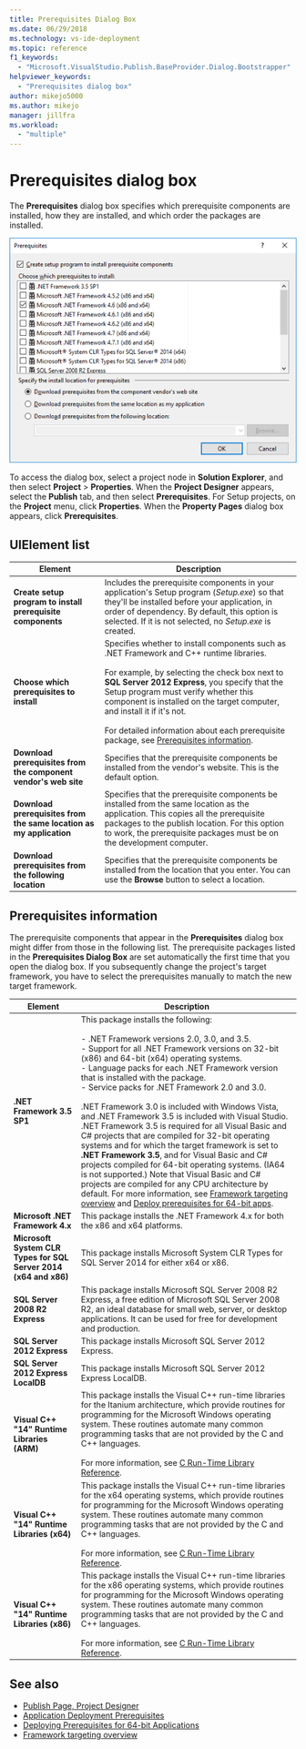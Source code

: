 ```yaml
---
title: Prerequisites Dialog Box
ms.date: 06/29/2018
ms.technology: vs-ide-deployment
ms.topic: reference
f1_keywords:
  - "Microsoft.VisualStudio.Publish.BaseProvider.Dialog.Bootstrapper"
helpviewer_keywords:
  - "Prerequisites dialog box"
author: mikejo5000
ms.author: mikejo
manager: jillfra
ms.workload:
  - "multiple"
---
```

# Prerequisites dialog box

The **Prerequisites** dialog box specifies which prerequisite components are installed, how they are installed, and which order the packages are installed.

![Prerequisites dialog box in Visual Studio](media/prerequisites-dialog-box.png)

To access the dialog box, select a project node in **Solution Explorer**, and then select **Project** > **Properties**. When the **Project Designer** appears, select the **Publish** tab, and then select **Prerequisites**. For Setup projects, on the **Project** menu, click **Properties**. When the **Property Pages** dialog box appears, click **Prerequisites**.

## UIElement list

|Element|Description|
|-------------|-----------------|
|**Create setup program to install prerequisite components**|Includes the prerequisite components in your application's Setup program (*Setup.exe*) so that they'll be installed before your application, in order of dependency. By default, this option is selected. If it is not selected, no *Setup.exe* is created.|
|**Choose which prerequisites to install**|Specifies whether to install components such as .NET Framework and C++ runtime libraries.<br /><br />For example, by selecting the check box next to **SQL Server 2012 Express**, you specify that the Setup program must verify whether this component is installed on the target computer, and install it if it's not.<br /><br />For detailed information about each prerequisite package, see [Prerequisites information](#prerequisites-information).|
|**Download prerequisites from the component vendor's web site**|Specifies that the prerequisite components be installed from the vendor's website. This is the default option.|
|**Download prerequisites from the same location as my application**|Specifies that the prerequisite components be installed from the same location as the application. This copies all the prerequisite packages to the publish location. For this option to work, the prerequisite packages must be on the development computer.|
|**Download prerequisites from the following location**|Specifies that the prerequisite components be installed from the location that you enter. You can use the **Browse** button to select a location.|

## Prerequisites information

The prerequisite components that appear in the **Prerequisites** dialog box might differ from those in the following list. The prerequisite packages listed in the **Prerequisites Dialog Box** are set automatically the first time that you open the dialog box. If you subsequently change the project's target framework, you have to select the prerequisites manually to match the new target framework.

|Element|Description|
|-------------|-----------------|
|**.NET Framework 3.5 SP1**|This package installs the following:<br /><br /> -   .NET Framework versions 2.0, 3.0, and 3.5.<br />-   Support for all .NET Framework versions on 32-bit (x86) and 64-bit (x64) operating systems.<br />-   Language packs for each .NET Framework version that is installed with the package.<br />-   Service packs for .NET Framework 2.0 and 3.0.<br /><br /> .NET Framework 3.0 is included with Windows Vista, and .NET Framework 3.5 is included with Visual Studio. .NET Framework 3.5 is required for all Visual Basic and C# projects that are compiled for 32-bit operating systems and for which the target framework is set to **.NET Framework 3.5**, and for Visual Basic and C# projects compiled for 64-bit operating systems. (IA64 is not supported.) Note that Visual Basic and C# projects are compiled for any CPU architecture by default. For more information, see [Framework targeting overview](../../ide/visual-studio-multi-targeting-overview.md) and [Deploy prerequisites for 64-bit apps](../../deployment/deploying-prerequisites-for-64-bit-applications.md).|
|**Microsoft .NET Framework 4.x**|This package installs the .NET Framework 4.x for both the x86 and x64 platforms.|
|**Microsoft System CLR Types for SQL Server 2014 (x64 and x86)**|This package installs Microsoft System CLR Types for SQL Server 2014 for either x64 or x86.|
|**SQL Server 2008 R2 Express**|This package installs Microsoft SQL Server 2008 R2 Express, a free edition of Microsoft SQL Server 2008 R2, an ideal database for small web, server, or desktop applications. It can be used for free for development and production.|
|**SQL Server 2012 Express**|This package installs Microsoft SQL Server 2012 Express.|
|**SQL Server 2012 Express LocalDB**|This package installs Microsoft SQL Server 2012 Express LocalDB.|
|**Visual C++ "14" Runtime Libraries (ARM)**|This package installs the Visual C++ run-time libraries for the Itanium architecture, which provide routines for programming for the Microsoft Windows operating system. These routines automate many common programming tasks that are not provided by the C and C++ languages.<br /><br /> For more information, see [C Run-Time Library Reference](/cpp/c-runtime-library/c-run-time-library-reference).|
|**Visual C++ "14" Runtime Libraries (x64)**|This package installs the Visual C++ run-time libraries for the x64 operating systems, which provide routines for programming for the Microsoft Windows operating system. These routines automate many common programming tasks that are not provided by the C and C++ languages.<br /><br /> For more information, see [C Run-Time Library Reference](/cpp/c-runtime-library/c-run-time-library-reference).|
|**Visual C++ "14" Runtime Libraries (x86)**|This package installs the Visual C++ run-time libraries for the x86 operating systems, which provide routines for programming for the Microsoft Windows operating system. These routines automate many common programming tasks that are not provided by the C and C++ languages.<br /><br /> For more information, see [C Run-Time Library Reference](/cpp/c-runtime-library/c-run-time-library-reference).|

## See also

- [Publish Page, Project Designer](../../ide/reference/publish-page-project-designer.md)
- [Application Deployment Prerequisites](../../deployment/application-deployment-prerequisites.md)
- [Deploying Prerequisites for 64-bit Applications](../../deployment/deploying-prerequisites-for-64-bit-applications.md)
- [Framework targeting overview](../../ide/visual-studio-multi-targeting-overview.md)